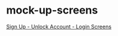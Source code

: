 # mock-up-screens

[Sign Up - Unlock Account - Login Screens](https://excalidraw.com/#json=g5x6wooNzxqbdFQB4v9TD,CnoVTFN2EIHjuoetsrS4gA)
